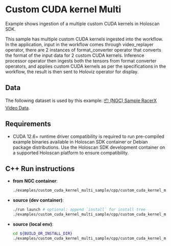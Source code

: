 # Custom CUDA kernel Multi

Example shows ingestion of a multiple custom CUDA kernels in Holoscan SDK.

This sample has multiple custom CUDA kernels ingested into the workflow. In the application, input in the workflow comes through video_replayer operator, there are 2 instances of format_converter operator that converts the format of the input data for 2 custom CUDA kernels. Inference processor operator then ingests both the tensors from format converter operators, and applies custom CUDA kernels as per the specifications in the workflow, the result is then sent to Holoviz operator for display. 

## Data

The following dataset is used by this example:
[📦️ (NGC) Sample RacerX Video Data](https://catalog.ngc.nvidia.com/orgs/nvidia/teams/clara-holoscan/resources/holoscan_racerx_video/files?version=20231009).

## Requirements

- CUDA 12.6+ runtime driver compatibility is required to run pre-compiled example binaries available in Holoscan SDK container or Debian
package distributions. Use the Holoscan SDK development container on a supported Holoscan platform to ensure compatibility.

## C++ Run instructions

* **from NGC container**:
  ```bash
  ./examples/custom_cuda_kernel_multi_sample/cpp/custom_cuda_kernel_multi_sample
  ```
* **source (dev container)**:
  ```bash
  ./run launch # optional: append `install` for install tree
  ./examples/custom_cuda_kernel_multi_sample/cpp/custom_cuda_kernel_multi_sample
  ```
* **source (local env)**:
  ```bash
  cd ${BUILD_OR_INSTALL_DIR}
  ./examples/custom_cuda_kernel_multi_sample/cpp/custom_cuda_kernel_multi_sample
  ```